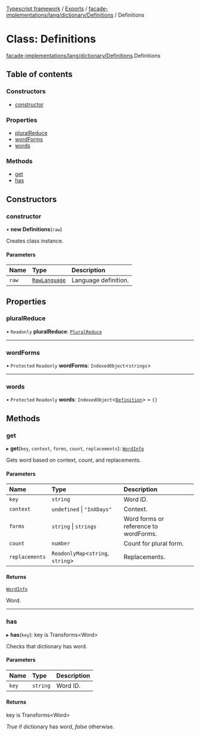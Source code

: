 [Typescript framework](../index.md) / [Exports](../modules.md) / [facade-implementations/lang/dictionary/Definitions](../modules/facade_implementations_lang_dictionary_Definitions.md) / Definitions

# Class: Definitions

[facade-implementations/lang/dictionary/Definitions](../modules/facade_implementations_lang_dictionary_Definitions.md).Definitions

## Table of contents

### Constructors

- [constructor](facade_implementations_lang_dictionary_Definitions.Definitions.md#constructor)

### Properties

- [pluralReduce](facade_implementations_lang_dictionary_Definitions.Definitions.md#pluralreduce)
- [wordForms](facade_implementations_lang_dictionary_Definitions.Definitions.md#wordforms)
- [words](facade_implementations_lang_dictionary_Definitions.Definitions.md#words)

### Methods

- [get](facade_implementations_lang_dictionary_Definitions.Definitions.md#get)
- [has](facade_implementations_lang_dictionary_Definitions.Definitions.md#has)

## Constructors

### constructor

• **new Definitions**(`raw`)

Creates class instance.

#### Parameters

| Name | Type | Description |
| :------ | :------ | :------ |
| `raw` | [`RawLanguage`](../interfaces/facade_implementations_lang_dictionary_types.RawLanguage.md) | Language definition. |

## Properties

### pluralReduce

• `Readonly` **pluralReduce**: [`PluralReduce`](../interfaces/facade_implementations_lang_dictionary_types.PluralReduce.md)

___

### wordForms

• `Protected` `Readonly` **wordForms**: `IndexedObject`<`strings`\>

___

### words

• `Protected` `Readonly` **words**: `IndexedObject`<[`Definition`](facade_implementations_lang_dictionary_Definition.Definition.md)\> = `{}`

## Methods

### get

▸ **get**(`key`, `context`, `forms`, `count`, `replacements`): [`WordInfo`](../interfaces/facade_implementations_lang_dictionary_types.WordInfo.md)

Gets word based on context, count, and replacements.

#### Parameters

| Name | Type | Description |
| :------ | :------ | :------ |
| `key` | `string` | Word ID. |
| `context` | `undefined` \| ``"InXDays"`` | Context. |
| `forms` | `string` \| `strings` | Word forms or reference to wordForms. |
| `count` | `number` | Count for plural form. |
| `replacements` | `ReadonlyMap`<`string`, `string`\> | Replacements. |

#### Returns

[`WordInfo`](../interfaces/facade_implementations_lang_dictionary_types.WordInfo.md)

Word.

___

### has

▸ **has**(`key`): key is Transforms<Word\>

Checks that dictionary has word.

#### Parameters

| Name | Type | Description |
| :------ | :------ | :------ |
| `key` | `string` | Word ID. |

#### Returns

key is Transforms<Word\>

_True_ if dictionary has word, _false_ otherwise.
